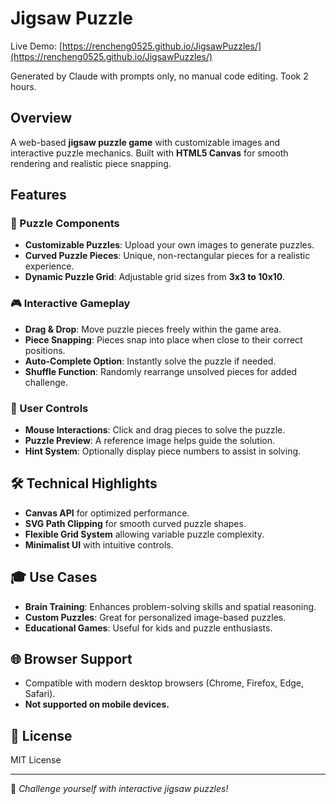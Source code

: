 # Jigsaw Puzzle

Live Demo: [https://rencheng0525.github.io/JigsawPuzzles/](https://rencheng0525.github.io/JigsawPuzzles/)

Generated by Claude with prompts only, no manual code editing. Took 2 hours.

## Overview
A web-based **jigsaw puzzle game** with customizable images and interactive puzzle mechanics. Built with **HTML5 Canvas** for smooth rendering and realistic piece snapping.

## Features

### 🧩 Puzzle Components
- **Customizable Puzzles**: Upload your own images to generate puzzles.
- **Curved Puzzle Pieces**: Unique, non-rectangular pieces for a realistic experience.
- **Dynamic Puzzle Grid**: Adjustable grid sizes from **3x3 to 10x10**.

### 🎮 Interactive Gameplay
- **Drag & Drop**: Move puzzle pieces freely within the game area.
- **Piece Snapping**: Pieces snap into place when close to their correct positions.
- **Auto-Complete Option**: Instantly solve the puzzle if needed.
- **Shuffle Function**: Randomly rearrange unsolved pieces for added challenge.

### 🎯 User Controls
- **Mouse Interactions**: Click and drag pieces to solve the puzzle.
- **Puzzle Preview**: A reference image helps guide the solution.
- **Hint System**: Optionally display piece numbers to assist in solving.

## 🛠 Technical Highlights
- **Canvas API** for optimized performance.
- **SVG Path Clipping** for smooth curved puzzle shapes.
- **Flexible Grid System** allowing variable puzzle complexity.
- **Minimalist UI** with intuitive controls.

## 🎓 Use Cases
- **Brain Training**: Enhances problem-solving skills and spatial reasoning.
- **Custom Puzzles**: Great for personalized image-based puzzles.
- **Educational Games**: Useful for kids and puzzle enthusiasts.

## 🌐 Browser Support
- Compatible with modern desktop browsers (Chrome, Firefox, Edge, Safari).
- **Not supported on mobile devices.**

## 📜 License
MIT License

---

🚀 *Challenge yourself with interactive jigsaw puzzles!*
